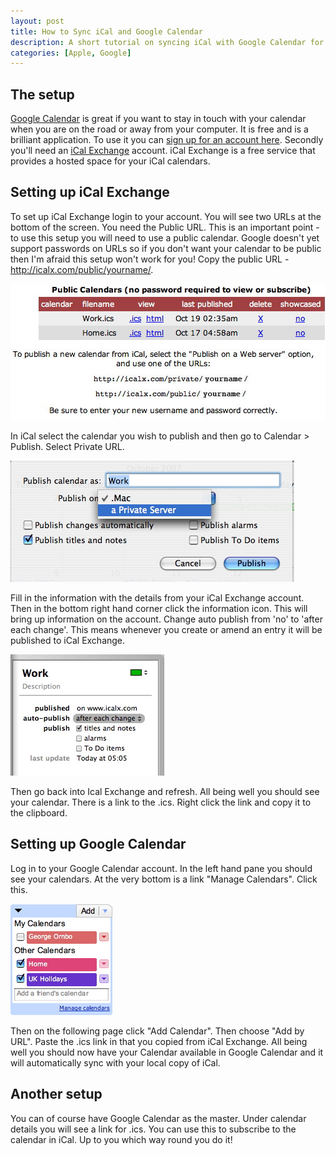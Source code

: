 ```yaml
--- 
layout: post
title: How to Sync iCal and Google Calendar
description: A short tutorial on syncing iCal with Google Calendar for free with iCal on your Mac being the master calendar.
categories: [Apple, Google]
---
```

## The setup

[Google Calendar][1] is great if you want to stay in touch with your calendar when you are on the road or away from your computer. It is free and is a brilliant application. To use it you can [sign up for an account here][2]. Secondly you'll need an [iCal Exchange][3] account. iCal Exchange is a free service that provides a hosted space for your iCal calendars. 

## Setting up iCal Exchange

To set up iCal Exchange login to your account. You will see two URLs at the bottom of the screen. You need the Public URL. This is an important point - to use this setup you will need to use a public calendar. Google doesn't yet support passwords on URLs so if you don't want your calendar to be public then I'm afraid this setup won't work for you! Copy the public URL - http://icalx.com/public/yourname/.

![iCal Exchange][4] 

In iCal select the calendar you wish to publish and then go to Calendar > Publish. Select Private URL.

![Publishing a Calendar in iCal][5] 

Fill in the information with the details from your iCal Exchange account. Then in the bottom right hand corner click the information icon. This will bring up information on the account. Change auto publish from 'no' to 'after each change'. This means whenever you create or amend an entry it will be published to iCal Exchange.

![Auto Publishing Calendars][6] 

Then go back into Ical Exchange and refresh. All being well you should see your calendar. There is a link to the .ics. Right click the link and copy it to the clipboard. 

## Setting up Google Calendar

Log in to your Google Calendar account. In the left hand pane you should see your calendars. At the very bottom is a link "Manage Calendars". Click this. 

![Manage Calendars in Google Calendar][7] 

Then on the following page click "Add Calendar". Then choose "Add by URL". Paste the .ics link in that you copied from iCal Exchange. All being well you should now have your Calendar available in Google Calendar and it will automatically sync with your local copy of iCal.

## Another setup

You can of course have Google Calendar as the master. Under calendar details you will see a link for .ics. You can use this to subscribe to the calendar in iCal. Up to you which way round you do it!

 [1]: http://www.google.com/calendar
 [2]: https://www.google.com/accounts/NewAccount
 [3]: http://www.icalx.com/
 [4]: /images/articles/icalx.jpg "iCal Exchange"
 [5]: /images/articles/ical_publish.jpg "Publishing a Calendar in iCal"
 [6]: /images/articles/auto_publish.jpg "Auto Publishing Calendars"
 [7]: /images/articles/manage_calendars.jpg "Manage Calendars in Google Calendar"

